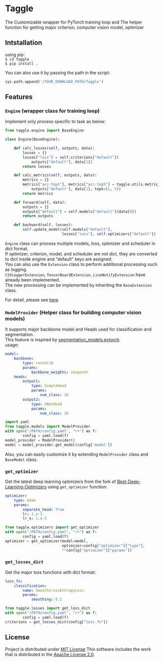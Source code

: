 Taggle
=====

The Customizable wrapper for PyTorch training loop and The helper function for getting major criterion, computer vision model, optimizer

## Intstallation
using pip:  
`$ cd Taggle`  
`$ pip install .`

You can also use it by passing the path in the script:
```python
sys.path.append('/YOUR_DOWNLOAD_PATH/Taggle')
```

## Features

### `Engine` (wrapper class for training loop)
Implement only process specific to task as below:

```python
from taggle.engine import BaseEngine

class Engine(BaseEngine):

    def calc_losses(self, outputs, data):
        losses = {}
        losses["loss"] = self.criterions["default"](
            outputs["default"], data[1])
        return losses

    def calc_metrics(self, outputs, data):
        metrics = {}
        metrics["acc-top1"], metrics["acc-top5"] = taggle.utils.metric_functions.accuracy(
            outputs["default"], data[1], topk=(1, 5))
        return metrics

    def forward(self, data):
        outputs = {}
        outputs["default"] = self.models["default"](data[0])
        return outputs

    def backward(self, losses):
        self.update_model(self.models["default"],
                          losses["loss"], self.optimizers["default"])
```
`Engine` class can process multiple models, loss, optimizer and scheduler in dict format.  
If optimizer, criterion, model, and scheduler are not dict, they are converted to dict inside engine and "default" keys are assigned.  
You can also use the `Extension` class to perform additional processing such as logging.  
`CSVLoggerExtension`, `TensorBoardExtension`, `LineNotifyExtension` have already been implemented.  
The new processing can be implemented by inheriting the `BaseExtension` class.  

For detail, please see [here](https://github.com/tattaka/Taggle/blob/master/example/train_mnist_example.py)


### `ModelProvider` (Helper class for building computer vision models)
It supports major backbone model and Heads used for classification and segmentation.   
This feature is inspired by [segmentation_models.pytorch](https://github.com/qubvel/segmentation_models.pytorch).  
usage:
```yaml example.yaml
model:
    backbone: 
        type: resnet18
        params:
            backbone_weights: imagenet
    heads:
        output1: 
            type: SimpleHead
            params:
                num_class: 16
        output2: 
            type: UNetHead
            params:
                num_class: 10
```
```python
import yaml
from taggle.models import ModelProvider
with open("/PATH/config.yaml", "r+") as f:
        config = yaml.load(f)
model_provider = ModelProvider()
model = model_provider.get_model(config['model'])
```
Also, you can easily customize it by extending `ModelProvider` class and `BaseModel` class.

### `get_optimizer` 
Get the latest deep learning optimizers from the fork of [Best-Deep-Learning-Optimizers](https://github.com/lessw2020/Best-Deep-Learning-Optimizers) using `get_optimizer` function:
``` yaml
optimizer: 
    type: Adam
    params:
        separate_head: True
        lr: 1.e-3
        lr_e: 1.e-3
```

```python
from taggle.optimizers import get_optimizer
with open("/PATH/config.yaml", "r+") as f:
        config = yaml.load(f)
optimizer = get_optimizer(model=model, 
                          optimizer=config["optimizer"]["type"], 
                          **config["optimizer"]["params"])
```

### `get_losses_dict`
Get the major loss functions with dict format:
```yaml
loss_fn:
    classification:
        name: SmoothCrossEntropyLoss
        params: 
            smoothing: 0.1
```

``` python
from taggle.losses import get_loss_dict
with open("/PATH/config.yaml", "r+") as f:
        config = yaml.load(f)
criterions = get_losses_dict(config["loss_fn"])
```

## License
Project is distributed under [MIT License](https://github.com/tattaka/Taggle/blob/master/LICENSE)
This software includes the work that is distributed in the [Apache License 2.0](http://www.apache.org/licenses/LICENSE-2.0).